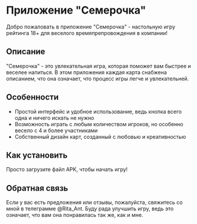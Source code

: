 # Приложение "Семерочка"

Добро пожаловать в приложение "Семерочка" - настольную игру рейтинга 18+ для веселого времяпрепровождения в компании!

## Описание

"Семерочка" - это увлекательная игра, которая поможет вам быстрее и веселее напиться. В этом приложения каждая карта снабжена описанием, что она означает, что процесс игры легче и увлекательней.

## Особенности

- Простой интерфейс и удобное использование, ведь кнопка всего одна и ничего искать не нужно
- Возможность играть с любым количеством игроков, но особенно весело с 4 и более участниками
- Собственный дизайн карт, созданный с любовью и креативностью

## Как установить

Просто загрузите файл APK, чтобы начать игру!

## Обратная связь

Если у вас есть предложения или отзывы, пожалуйста, свяжитесь со мной в телеграмме @Rita_Ant. Буду рада улучшить игру, ведь это означает, что вам она понравилась так же, как и мне.

